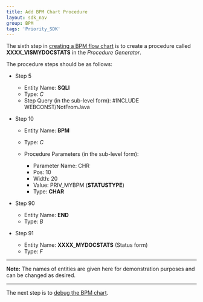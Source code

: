 ```yaml
---
title: Add BPM Chart Procedure
layout: sdk_nav
group: BPM
tags: 'Priority_SDK'
---
```


The sixth step in [creating a BPM flow
chart](Creating-BPM-Flow-Charts ) is to create a procedure
called **XXXX_VISMYDOCSTATS** in the *Procedure Generator*.

The procedure steps should be as follows:

-   Step 5

    - Entity Name: **SQLI**
    - Type: *C*
    - Step Query (in the sub-level form): #INCLUDE WEBCONST/NotFromJava

-   Step 10

    - Entity Name: **BPM**
    - Type: *C*
    - Procedure Parameters (in the sub-level form):

        - Parameter Name: CHR
        - Pos: 10
        - Width: 20
        - Value: PRIV_MYBPM (**STATUSTYPE**)
        - Type: **CHAR**

-   Step 90
    - Entity Name: **END**
    - Type: *B*

-   Step 91
    -   Entity Name: **XXXX_MYDOCSTATS** (Status form)
    -   Type: *F*

------------------------------------------------------------------------

**Note:** The names of entities are given here for demonstration
purposes and can be changed as desired.

------------------------------------------------------------------------

The next step is to [debug the BPM chart](BPM-Debugging ).
